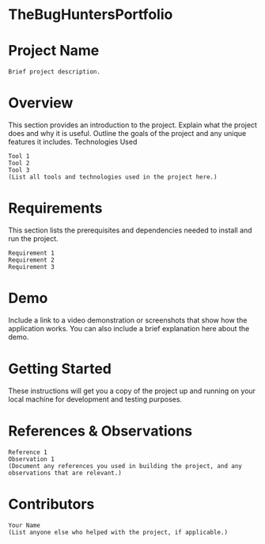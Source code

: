 # TheBugHuntersPortfolio


# Project Name

    Brief project description.

# Overview

This section provides an introduction to the project. Explain what the project does and why it is useful. Outline the goals of the project and any unique features it includes.
Technologies Used

    Tool 1
    Tool 2
    Tool 3
    (List all tools and technologies used in the project here.)

# Requirements

This section lists the prerequisites and dependencies needed to install and run the project.

    Requirement 1
    Requirement 2
    Requirement 3

# Demo

Include a link to a video demonstration or screenshots that show how the application works. You can also include a brief explanation here about the demo.

# Getting Started

These instructions will get you a copy of the project up and running on your local machine for development and testing purposes.

# References & Observations

    Reference 1
    Observation 1
    (Document any references you used in building the project, and any observations that are relevant.)

# Contributors

    Your Name
    (List anyone else who helped with the project, if applicable.)
